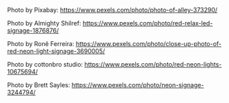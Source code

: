 Photo by Pixabay: https://www.pexels.com/photo/photo-of-alley-373290/

Photo by Almighty Shilref: https://www.pexels.com/photo/red-relax-led-signage-1876876/

Photo by Ronê Ferreira: https://www.pexels.com/photo/close-up-photo-of-red-neon-light-signage-3690005/

Photo by cottonbro studio: https://www.pexels.com/photo/red-neon-lights-10675694/

Photo by Brett Sayles: https://www.pexels.com/photo/neon-signage-3244794/
